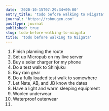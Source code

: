 ```yaml
---
date: '2020-10-15T07:29:34+09:00'
entry_title: 'todo before walking to Niigata'
journal: 'https://robnugen.com'
posttype: journal
published: true
slug: todo-before-walking-to-niigata
title: 'todo before walking to Niigata'
---
```


1. Finish planning the route
2. Set up Micropub on my live server
3. Buy a solar charger for my phone
4. Do a test walk to Shinjuku
5. Buy rain gear 
6. Do a fully loaded test walk to somewhere
7. Let Nate, AB, and JB know the dates
8. Have a light and warm sleeping equipment
9. Woolen underwear
10. Waterproof outerwear
11. 

